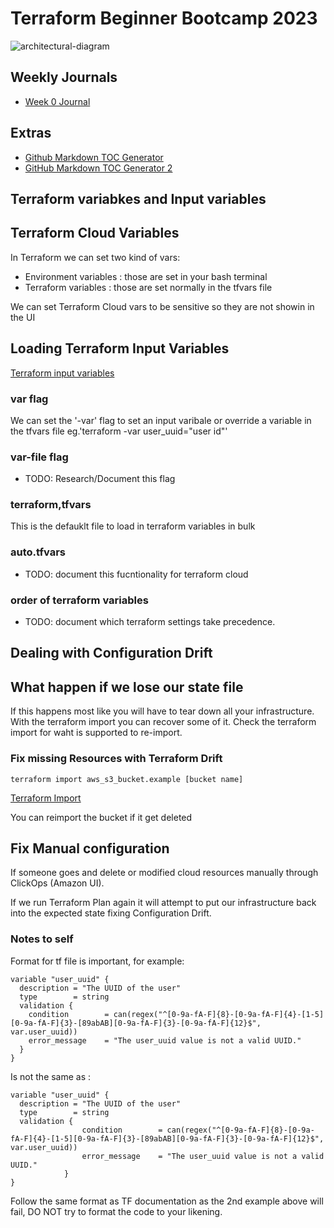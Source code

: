 # Terraform Beginner Bootcamp 2023

![architectural-diagram](https://github.com/omenking/terraform-beginner-bootcamp-2023/assets/7776/ab015431-2d14-4910-aa37-be4807b2b905)


## Weekly Journals
- [Week 0 Journal](Journal/Week0.md)

## Extras
- [Github Markdown TOC Generator](https://ecotrust-canada.github.io/markdown-toc/)
- [GitHub Markdown TOC Generator 2](https://dillinger.io/)


## Terraform variabkes and Input variables
## Terraform Cloud Variables

In Terraform we can set two kind of vars:
- Environment variables : those are set in your bash terminal
- Terraform variables : those are set normally in the tfvars file

We can set Terraform Cloud vars to be sensitive so they are not showin in the UI

## Loading Terraform  Input Variables
[Terraform input variables](https://developer.hashicorp.com/terraform/language/values/variables#custom-validation-rules)

### var flag
We can set the '-var' flag to set an input varibale or override a variable in the tfvars file eg.'terraform -var user_uuid="user id"'

### var-file flag

- TODO: Research/Document this flag

### terraform,tfvars

This is the defauklt file to load in terraform variables in bulk

### auto.tfvars

- TODO: document this fucntionality for terraform cloud

### order of terraform variables

- TODO: document which terraform settings take precedence.


## Dealing with Configuration Drift

## What happen if we lose our state file

  If this happens most like you will have to tear down all your infrastructure.
  With the terraform import you can recover some of it.
  Check the terraform import for waht is supported to re-import.
  
### Fix missing Resources with Terraform Drift
`terraform import aws_s3_bucket.example [bucket name]`

[Terraform Import](https://developer.hashicorp.com/terraform/cli/import)

You can reimport the bucket if it get deleted
## Fix Manual configuration

If someone goes and delete or modified cloud resources manually through ClickOps (Amazon UI).

If we run Terraform Plan again it will attempt to put our infrastructure back into the expected state fixing Configuration Drift.

### Notes to self
Format for tf file is important, for example:
```
variable "user_uuid" {
  description = "The UUID of the user"
  type        = string
  validation {
    condition        = can(regex("^[0-9a-fA-F]{8}-[0-9a-fA-F]{4}-[1-5][0-9a-fA-F]{3}-[89abAB][0-9a-fA-F]{3}-[0-9a-fA-F]{12}$", var.user_uuid))
    error_message    = "The user_uuid value is not a valid UUID."
  }
}
```

Is not the same as :

```
variable "user_uuid" {
  description = "The UUID of the user"
  type        = string
  validation {
                condition        = can(regex("^[0-9a-fA-F]{8}-[0-9a-fA-F]{4}-[1-5][0-9a-fA-F]{3}-[89abAB][0-9a-fA-F]{3}-[0-9a-fA-F]{12}$", var.user_uuid))
                error_message    = "The user_uuid value is not a valid UUID."
            }
}
```

Follow the same format as TF documentation as the 2nd example above will fail, DO NOT try to format the code to your likening.